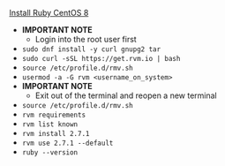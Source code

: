 [Install Ruby CentOS 8](https://www.osradar.com/install-ruby-centos-8/)
* **IMPORTANT NOTE**
  * Login into the root user first
* `sudo dnf install -y curl gnupg2 tar`
* `sudo curl -sSL https://get.rvm.io | bash`
* `source /etc/profile.d/rmv.sh`
* `usermod -a -G rvm <username_on_system>`
* **IMPORTANT NOTE**
  * Exit out of the terminal and reopen a new terminal
* `source /etc/profile.d/rmv.sh`
* `rvm requirements`
* `rvm list known`
* `rvm install 2.7.1`
* `rvm use 2.7.1 --default`
* `ruby --version`
